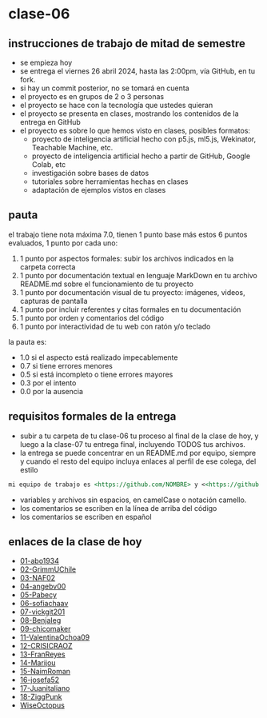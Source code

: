 # clase-06

## instrucciones de trabajo de mitad de semestre

- se empieza hoy
- se entrega el viernes 26 abril 2024, hasta las 2:00pm, vía GitHub, en tu fork.
- si hay un commit posterior, no se tomará en cuenta
- el proyecto es en grupos de 2 o 3 personas
- el proyecto se hace con la tecnología que ustedes quieran
- el proyecto se presenta en clases, mostrando los contenidos de la entrega en GitHub
- el proyecto es sobre lo que hemos visto en clases, posibles formatos:
  - proyecto de inteligencia artificial hecho con p5.js, ml5.js, Wekinator, Teachable Machine, etc.
  - proyecto de inteligencia artificial hecho a partir de GitHub, Google Colab, etc
  - investigación sobre bases de datos
  - tutoriales sobre herramientas hechas en clases
  - adaptación de ejemplos vistos en clases

## pauta

el trabajo tiene nota máxima 7.0, tienen 1 punto base más estos 6 puntos evaluados, 1 punto por cada uno:

1. 1 punto por aspectos formales: subir los archivos indicados en la carpeta correcta
2. 1 punto por documentación textual en lenguaje MarkDown en tu archivo README.md sobre el funcionamiento de tu proyecto
3. 1 punto por documentación visual de tu proyecto: imágenes, videos, capturas de pantalla
4. 1 punto por incluir referentes y citas formales en tu documentación
5. 1 punto por orden y comentarios del código
6. 1 punto por interactividad de tu web con ratón y/o teclado

la pauta es:

- 1.0 si el aspecto está realizado impecablemente
- 0.7 si tiene errores menores
- 0.5 si está incompleto o tiene errores mayores
- 0.3 por el intento
- 0.0 por la ausencia

## requisitos formales de la entrega

- subir a tu carpeta de tu clase-06 tu proceso al final de la clase de hoy, y luego a la clase-07 tu entrega final, incluyendo TODOS tus archivos.
- la entrega se puede concentrar en un README.md por equipo, siempre y cuando el resto del equipo incluya enlaces al perfil de ese colega, del estilo

```md
mi equipo de trabajo es <https://github.com/NOMBRE> y <<https://github.com/NOMBRE>>, entregamos en el repositorio en este enlace <https://github.com/disenoUChile/audiv027-2024-1/estudiantes/NOMBRE/clase-06>.
```

- variables y archivos sin espacios, en camelCase o notación camello.
- los comentarios se escriben en la línea de arriba del código
- los comentarios se escriben en español

## enlaces de la clase de hoy

- [01-abo1934](./../../estudiantes/01-abo1934/clase-06/)
- [02-GrimmUChile](./../../estudiantes/02-GrimmUChile/clase-06/)
- [03-NAF02](./../../estudiantes/03-NAF02/clase-06/)
- [04-angebv00](./../../estudiantes/04-angebv00/clase-06/)
- [05-Pabecy](./../../estudiantes/05-Pabecy/clase-06/)
- [06-sofiachaav](./../../estudiantes/06-sofiachaav/clase-06/)
- [07-vickgit201](./../../estudiantes/07-vickgit201/clase-06/)
- [08-BenjaIeg](./../../estudiantes/08-BenjaIeg/clase-06/)
- [09-chicomaker](./../../estudiantes/09-chicomaker/clase-06/)
- [11-ValentinaOchoa09](./../../estudiantes/11-ValentinaOchoa09/clase-06/)
- [12-CRISICRAOZ](./../../estudiantes/12-CRISISCRAOZ/clase-06/)
- [13-FranReyes](./../../estudiantes/13-FranReyes/clase-06/)
- [14-Marijou](./../../estudiantes/14-Marijou/clase-06/)
- [15-NaimRoman](./../../estudiantes/15-NaimRoman/clase-06/)
- [16-josefa52](./../../estudiantes/16-josefa52/clase-06/)
- [17-Juanitaliano](./../../estudiantes/17-Juanitaliano/clase-06/)
- [18-ZiggPunk](./../../estudiantes/18-ZiggPunk/clase-06/)
- [WiseOctopus](./../../estudiantes/WiseOctopus/clase-06/)
